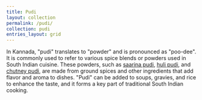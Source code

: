 ```yaml
---
title: Pudi
layout: collection
permalink: /pudi/
collection: pudi
entries_layout: grid
---
```


In Kannada, "pudi" translates to "powder" and is pronounced as "poo-dee". It is commonly used to refer to various spice blends or powders used in South Indian cuisine. These powders, such as [saarina pudi](/rosies-recipes/pudi/saarina-pudi), [huli pudi](/rosies-recipes/pudi/huli-pudi), and [chutney pudi](/rosies-recipes/pudi/chutney-pudi), are made from ground spices and other ingredients that add flavor and aroma to dishes. "Pudi" can be added to soups, gravies, and rice to enhance the taste, and it forms a key part of traditional South Indian cooking.
